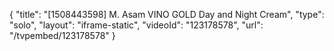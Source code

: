 {
    "title": "[1508443598] M. Asam VINO GOLD Day and Night Cream",
    "type": "solo",
    "layout": "iframe-static",
    "videoId": "123178578",
    "url": "\/tvpembed\/123178578"
}